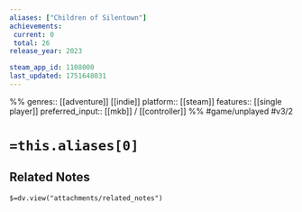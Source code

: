 ```yaml
---
aliases: ["Children of Silentown"]
achievements:
 current: 0
 total: 26
release_year: 2023

steam_app_id: 1108000
last_updated: 1751648031
---
```

%%
genres:: [[adventure]] [[indie]]
platform:: [[steam]]
features:: [[single player]]
preferred_input:: [[mkb]] / [[controller]]
%%
#game/unplayed
#v3/2

# `=this.aliases[0]`
## Related Notes
`$=dv.view("attachments/related_notes")`
